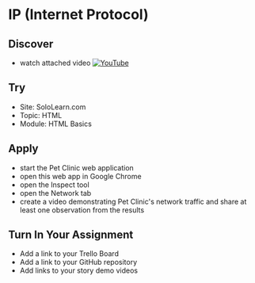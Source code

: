 # IP (Internet Protocol)

## Discover
-  watch attached video [![YouTube](https://i.ytimg.com/vi/lHPkQfMu27w/default.jpg)](https://www.youtube.com/watch?v=WqpG1LZq4N8)

## Try
- Site: SoloLearn.com
- Topic: HTML
- Module: HTML Basics

## Apply
- start the Pet Clinic web application
- open this web app in Google Chrome
- open the Inspect tool
- open the Network tab
- create a video demonstrating Pet Clinic's network traffic and share at least one observation from the results

## Turn In Your Assignment
- Add a link to your Trello Board
- Add a link to your GitHub repository
- Add links to your story demo videos